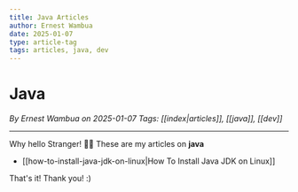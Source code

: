 ```yaml
---
title: Java Articles
author: Ernest Wambua
date: 2025-01-07
type: article-tag
tags: articles, java, dev
---
```


# Java
_By Ernest Wambua on 2025-01-07_
_Tags: [[index|articles]], [[java]], [[dev]]_
___

Why hello Stranger! 👋😀
These are my articles on **java**

- [[how-to-install-java-jdk-on-linux|How To Install Java JDK on Linux]]

That's it! Thank you! :)
